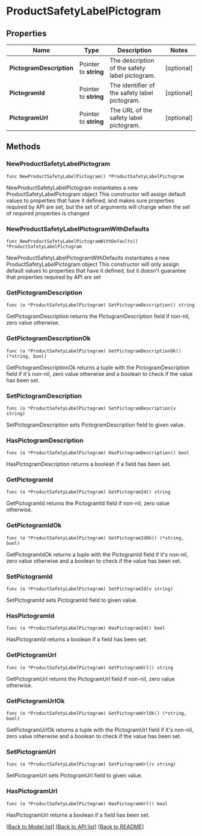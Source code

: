 # ProductSafetyLabelPictogram

## Properties

Name | Type | Description | Notes
------------ | ------------- | ------------- | -------------
**PictogramDescription** | Pointer to **string** | The description of the safety label pictogram. | [optional] 
**PictogramId** | Pointer to **string** | The identifier of the safety label pictogram. | [optional] 
**PictogramUrl** | Pointer to **string** | The URL of the safety label pictogram. | [optional] 

## Methods

### NewProductSafetyLabelPictogram

`func NewProductSafetyLabelPictogram() *ProductSafetyLabelPictogram`

NewProductSafetyLabelPictogram instantiates a new ProductSafetyLabelPictogram object
This constructor will assign default values to properties that have it defined,
and makes sure properties required by API are set, but the set of arguments
will change when the set of required properties is changed

### NewProductSafetyLabelPictogramWithDefaults

`func NewProductSafetyLabelPictogramWithDefaults() *ProductSafetyLabelPictogram`

NewProductSafetyLabelPictogramWithDefaults instantiates a new ProductSafetyLabelPictogram object
This constructor will only assign default values to properties that have it defined,
but it doesn't guarantee that properties required by API are set

### GetPictogramDescription

`func (o *ProductSafetyLabelPictogram) GetPictogramDescription() string`

GetPictogramDescription returns the PictogramDescription field if non-nil, zero value otherwise.

### GetPictogramDescriptionOk

`func (o *ProductSafetyLabelPictogram) GetPictogramDescriptionOk() (*string, bool)`

GetPictogramDescriptionOk returns a tuple with the PictogramDescription field if it's non-nil, zero value otherwise
and a boolean to check if the value has been set.

### SetPictogramDescription

`func (o *ProductSafetyLabelPictogram) SetPictogramDescription(v string)`

SetPictogramDescription sets PictogramDescription field to given value.

### HasPictogramDescription

`func (o *ProductSafetyLabelPictogram) HasPictogramDescription() bool`

HasPictogramDescription returns a boolean if a field has been set.

### GetPictogramId

`func (o *ProductSafetyLabelPictogram) GetPictogramId() string`

GetPictogramId returns the PictogramId field if non-nil, zero value otherwise.

### GetPictogramIdOk

`func (o *ProductSafetyLabelPictogram) GetPictogramIdOk() (*string, bool)`

GetPictogramIdOk returns a tuple with the PictogramId field if it's non-nil, zero value otherwise
and a boolean to check if the value has been set.

### SetPictogramId

`func (o *ProductSafetyLabelPictogram) SetPictogramId(v string)`

SetPictogramId sets PictogramId field to given value.

### HasPictogramId

`func (o *ProductSafetyLabelPictogram) HasPictogramId() bool`

HasPictogramId returns a boolean if a field has been set.

### GetPictogramUrl

`func (o *ProductSafetyLabelPictogram) GetPictogramUrl() string`

GetPictogramUrl returns the PictogramUrl field if non-nil, zero value otherwise.

### GetPictogramUrlOk

`func (o *ProductSafetyLabelPictogram) GetPictogramUrlOk() (*string, bool)`

GetPictogramUrlOk returns a tuple with the PictogramUrl field if it's non-nil, zero value otherwise
and a boolean to check if the value has been set.

### SetPictogramUrl

`func (o *ProductSafetyLabelPictogram) SetPictogramUrl(v string)`

SetPictogramUrl sets PictogramUrl field to given value.

### HasPictogramUrl

`func (o *ProductSafetyLabelPictogram) HasPictogramUrl() bool`

HasPictogramUrl returns a boolean if a field has been set.


[[Back to Model list]](../README.md#documentation-for-models) [[Back to API list]](../README.md#documentation-for-api-endpoints) [[Back to README]](../README.md)


